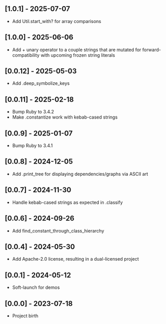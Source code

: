 ## [1.0.1] - 2025-07-07

- Add Util.start_with? for array comparisons

## [1.0.0] - 2025-06-06

- Add + unary operator to a couple strings that are mutated for forward-compatibility
  with upcoming frozen string literals

## [0.0.12] - 2025-05-03

- Add .deep_symbolize_keys

## [0.0.11] - 2025-02-18

- Bump Ruby to 3.4.2
- Make .constantize work with kebab-cased strings

## [0.0.9] - 2025-01-07

- Bump Ruby to 3.4.1

## [0.0.8] - 2024-12-05

* Add .print_tree for displaying dependencies/graphs via ASCII art

## [0.0.7] - 2024-11-30

* Handle kebab-cased strings as expected in .classify

## [0.0.6] - 2024-09-26

* Add find_constant_through_class_hierarchy

## [0.0.4] - 2024-05-30

* Add Apache-2.0 license, resulting in a dual-licensed project

## [0.0.1] - 2024-05-12

* Soft-launch for demos

## [0.0.0] - 2023-07-18

* Project birth
